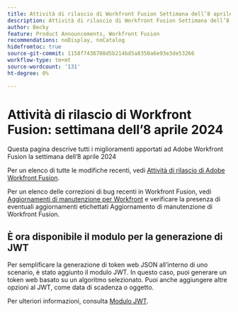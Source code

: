 ```yaml
---
title: Attività di rilascio di Workfront Fusion Settimana dell’8 aprile 2024
description: Attività di rilascio di Workfront Fusion Settimana dell’8 aprile 2024
author: Becky
feature: Product Announcements, Workfront Fusion
recommendations: noDisplay, noCatalog
hidefromtoc: true
source-git-commit: 1158f7436708d5b214bd5a8350a6e93e3de53266
workflow-type: tm+mt
source-wordcount: '131'
ht-degree: 0%

---
```


# Attività di rilascio di Workfront Fusion: settimana dell’8 aprile 2024

Questa pagina descrive tutti i miglioramenti apportati ad Adobe Workfront Fusion la settimana dell’8 aprile 2024

Per un elenco di tutte le modifiche recenti, vedi [Attività di rilascio di Adobe Workfront Fusion](../../../product-announcements/product-releases/fusion-release-activity/fusion-release-activity.md).

Per un elenco delle correzioni di bug recenti in Workfront Fusion, vedi [Aggiornamenti di manutenzione per Workfront](https://experienceleague.adobe.com/docs/workfront-known-issues/releases/current-updates.html) e verificare la presenza di eventuali aggiornamenti etichettati Aggiornamento di manutenzione di Workfront Fusion.

## È ora disponibile il modulo per la generazione di JWT

Per semplificare la generazione di token web JSON all’interno di uno scenario, è stato aggiunto il modulo JWT. In questo caso, puoi generare un token web basato su un algoritmo selezionato. Puoi anche aggiungere altre opzioni al JWT, come data di scadenza o oggetto.

Per ulteriori informazioni, consulta [Modulo JWT](/help/quicksilver/workfront-fusion/apps-and-their-modules/jwt-modules.md).

